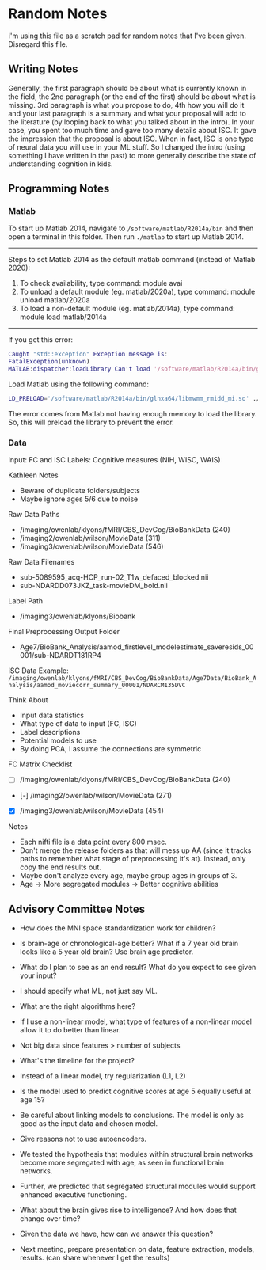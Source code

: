 # Random Notes

I'm using this file as a scratch pad for random notes that I've been given. Disregard this file.

## Writing Notes

Generally, the first paragraph should be about what is currently known in the field, the 2nd paragraph (or the end of the first) should be about what is missing. 3rd paragraph is what you propose to do, 4th how you will do it and your last paragraph is a summary and what your proposal will add to the literature (by looping back to what you talked about in the intro). In your case, you spent too much time and gave too many details about ISC. It gave the impression that the proposal is about ISC. When in fact, ISC is one type of neural data you will use in your ML stuff. So I changed the intro (using something I have written in the past) to more generally describe the state of understanding cognition in kids.

## Programming Notes

### Matlab

To start up Matlab 2014, navigate to `/software/matlab/R2014a/bin` and then open a terminal in this folder. Then run `./matlab` to start up Matlab 2014.

---

Steps to set Matlab 2014 as the default matlab command (instead of Matlab 2020):

1. To check availability, type command: module avai
2. To unload a default module (eg. matlab/2020a), type command: module unload matlab/2020a
3. To load a non-default module (eg. matlab/2014a), type command: module load matlab/2014a

---

If you get this error:

```matlab
Caught "std::exception" Exception message is:
FatalException(unknown)
MATLAB:dispatcher:loadLibrary Can't load '/software/matlab/R2014a/bin/glnxa64/libmwmm_rmidd_mi.so': /lib/x86_64-linux-gnu/libfontconfig.so.1: undefined symbol: FT_Done_MM_Var.
```

Load Matlab using the following command:

```bash
LD_PRELOAD='/software/matlab/R2014a/bin/glnxa64/libmwmm_rmidd_mi.so' ./matlab
```

The error comes from Matlab not having enough memory to load the library. So, this will preload the library to prevent the error.

### Data

Input: FC and ISC
Labels: Cognitive measures (NIH, WISC, WAIS)

Kathleen Notes

- Beware of duplicate folders/subjects
- Maybe ignore ages 5/6 due to noise

Raw Data Paths

- /imaging/owenlab/klyons/fMRI/CBS_DevCog/BioBankData (240)
- /imaging2/owenlab/wilson/MovieData (311)
- /imaging3/owenlab/wilson/MovieData (546)

Raw Data Filenames

- sub-5089595_acq-HCP_run-02_T1w_defaced_blocked.nii
- sub-NDARDD073JKZ_task-movieDM_bold.nii

Label Path

- /imaging3/owenlab/klyons/Biobank

Final Preprocessing Output Folder

- Age7/BioBank_Analysis/aamod_firstlevel_modelestimate_saveresids_00001/sub-NDARDT181RP4

ISC Data Example: `/imaging/owenlab/klyons/fMRI/CBS_DevCog/BioBankData/Age7Data/BioBank_Analysis/aamod_moviecorr_summary_00001/NDARCM135DVC`

Think About

- Input data statistics
- What type of data to input (FC, ISC)
- Label descriptions
- Potential models to use
- By doing PCA, I assume the connections are symmetric

FC Matrix Checklist

- [ ] /imaging/owenlab/klyons/fMRI/CBS_DevCog/BioBankData (240)
- [-] /imaging2/owenlab/wilson/MovieData (271)
- [x] /imaging3/owenlab/wilson/MovieData (454)

Notes

- Each nifti file is a data point every 800 msec.
- Don't merge the release folders as that will mess up AA (since it tracks paths to remember what stage of preprocessing it's at). Instead, only copy the end results out.
- Maybe don't analyze every age, maybe group ages in groups of 3.
- Age -> More segregated modules -> Better cognitive abilities

## Advisory Committee Notes

- How does the MNI space standardization work for children?
- Is brain-age or chronological-age better? What if a 7 year old brain looks like a 5 year old brain? Use brain age predictor.
- What do I plan to see as an end result? What do you expect to see given your input?
- I should specify what ML, not just say ML.
- What are the right algorithms here?
- If I use a non-linear model, what type of features of a non-linear model allow it to do better than linear.
- Not big data since features > number of subjects
- What's the timeline for the project?
- Instead of a linear model, try regularization (L1, L2)
- Is the model used to predict cognitive scores at age 5 equally useful at age 15?
- Be careful about linking models to conclusions. The model is only as good as the input data and chosen model.
- Give reasons not to use autoencoders.
- We tested the hypothesis that modules within structural brain networks become more segregated with age, as seen in functional brain networks.
- Further, we predicted that segregated structural modules would support enhanced executive functioning.

- What about the brain gives rise to intelligence? And how does that change over time?
- Given the data we have, how can we answer this question?
- Next meeting, prepare presentation on data, feature extraction, models, results. (can share whenever I get the results)
